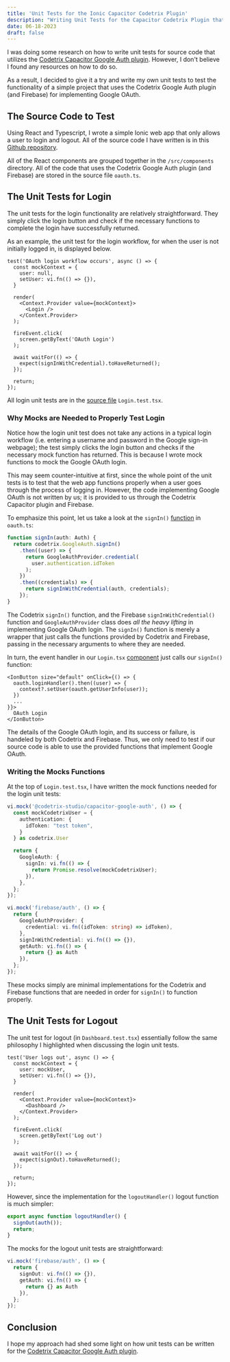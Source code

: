 ```yaml
---
title: 'Unit Tests for the Ionic Capacitor Codetrix Plugin'
description: "Writing Unit Tests for the Capacitor Codetrix Plugin that Implements Google OAuth"
date: 06-18-2023
draft: false
---
```


I was doing some research on how to write unit tests for source code that utilizes the [Codetrix Capacitor Google Auth plugin](https://github.com/CodetrixStudio/CapacitorGoogleAuth). However, I don't believe I found any resources on how to do so.

As a result, I decided to give it a try and write my own unit tests to test the functionality of a simple project that uses the Codetrix Google Auth plugin (and Firebase) for implementing Google OAuth.


## The Source Code to Test

Using React and Typescript, I wrote a simple Ionic web app that only allows a user to login and logout. All of the source code I have written is in this [Github repository](https://github.com/SimeonAT/IonicCodetrixUnitTests).

All of the React components are grouped together in the `/src/components` directory. All of the code that uses the Codetrix Google Auth plugin (and Firebase) are stored in the source file `oauth.ts`.

## The Unit Tests for Login

The unit tests for the login functionality are relatively straightforward. They simply click the login button and check if the necessary functions to complete the login have successfully returned.

As an example, the unit test for the login workflow, for when the user
is not initially logged in, is displayed below.
```tsx
test('OAuth login workflow occurs', async () => {
  const mockContext = {
    user: null,
    setUser: vi.fn(() => {}),
  }

  render(
    <Context.Provider value={mockContext}>
      <Login />
    </Context.Provider>
  );

  fireEvent.click(
    screen.getByText('OAuth Login')
  );

  await waitFor(() => {
    expect(signInWithCredential).toHaveReturned();
  });

  return;
});
```

All login unit tests are in the [source file](https://github.com/SimeonAT/IonicCodetrixUnitTests/blob/main/unit-tests-demo/src/tests/Login.test.tsx) `Login.test.tsx`.

### Why Mocks are Needed to Properly Test Login

Notice how the login unit test does not take any actions in a typical login workflow (i.e. entering a username and password in the Google sign-in webpage); the test simply clicks the login button and checks if the necessary mock function has returned. This is because I wrote mock functions to mock the Google OAuth login.

This may seem counter-intuitive at first, since the whole point of the unit tests is to test that the web app functions properly when a user goes through the process of logging in. However, the code implementing Google OAuth is not written by us; it is provided to us through the Codetrix Capacitor plugin and Firebase.

To emphasize this point, let us take a look at the `signIn()` [function](https://github.com/SimeonAT/IonicCodetrixUnitTests/blob/main/unit-tests-demo/src/handlers/oauth.ts#L41) in `oauth.ts`:
```typescript
function signIn(auth: Auth) {
  return codetrix.GoogleAuth.signIn()
    .then((user) => {
      return GoogleAuthProvider.credential(
        user.authentication.idToken
      );
    })
    .then((credentials) => {
      return signInWithCredential(auth, credentials);
    });
}
```

The Codetrix `signIn()` function, and the Firebase `signInWithCredential()` function and `GoogleAuthProvider` class does *all the heavy lifting* in implementing Google OAuth login. The `signIn()` function is merely a wrapper that just calls the functions provided by Codetrix and Firebase, passing in the necessary arguments to where they are needed. 

In turn, the event handler in our `Login.tsx` [component](https://github.com/SimeonAT/IonicCodetrixUnitTests/blob/main/unit-tests-demo/src/components/login/index.tsx#LL7C1-L29C2) just calls our `signIn()` function:
```tsx
<IonButton size="default" onClick={() => {
  oauth.loginHandler().then((user) => {
    context?.setUser(oauth.getUserInfo(user));
  })
  ...
}}>
  OAuth Login
</IonButton>
```

The details of the Google OAuth login, and its success or failure, is handeled by both Codetrix and Firebase. Thus, we only need to test if our source code is able to use the provided functions that implement Google OAuth.

### Writing the Mocks Functions

At the top of `Login.test.tsx`, I have written the mock functions needed for the login unit tests:
```typescript
vi.mock('@codetrix-studio/capacitor-google-auth', () => {
  const mockCodetrixUser = {
    authentication: {
      idToken: "test token",
    }
  } as codetrix.User

  return {
    GoogleAuth: {
      signIn: vi.fn(() => {
        return Promise.resolve(mockCodetrixUser);
      }),
    },
  };
});

vi.mock('firebase/auth', () => {
  return {
    GoogleAuthProvider: {
      credential: vi.fn((idToken: string) => idToken),
    },
    signInWithCredential: vi.fn(() => {}),
    getAuth: vi.fn(() => {
      return {} as Auth
    }),
  };
});
```

These mocks simply are minimal implementations for the Codetrix and Firebase functions that are needed in order for `signIn()` to function properly.

## The Unit Tests for Logout

The unit test for logout (in `Dashboard.test.tsx`) essentially follow the same philosophy I highlighted when discussing the login unit tests.



```tsx
test('User logs out', async () => {
  const mockContext = {
    user: mockUser,
    setUser: vi.fn(() => {}),
  }

  render(
    <Context.Provider value={mockContext}>
      <Dashboard />
    </Context.Provider>
  );

  fireEvent.click(
    screen.getByText('Log out')
  );

  await waitFor(() => {
    expect(signOut).toHaveReturned();
  });

  return;
});
```

However, since the implementation for the `logoutHandler()` logout function is much simpler:
```typescript
export async function logoutHandler() {
  signOut(auth());
  return;
}
```

The mocks for the logout unit tests are straightforward:
```typescript
vi.mock('firebase/auth', () => {
  return {
    signOut: vi.fn(() => {}),
    getAuth: vi.fn(() => {
      return {} as Auth
    }),
  };
});
```

## Conclusion

I hope my approach had shed some light on how unit tests can be written for the [Codetrix Capacitor Google Auth plugin](https://github.com/CodetrixStudio/CapacitorGoogleAuth).
